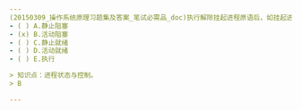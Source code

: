 ```yaml
---
(20150309_操作系统原理习题集及答案_笔试必需品_doc)执行解除挂起进程原语后，如挂起进程处于阻塞状态，则应转变为﹎﹎﹎﹎态。
- ( ) A.静止阻塞 
- (x) B.活动阻塞 
- ( ) C.静止就绪 
- ( ) D.活动就绪 
- ( ) E.执行

> 知识点：进程状态与控制。
> B

---
```

